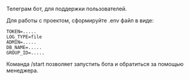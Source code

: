 Телеграм бот, для поддержки пользователей. 

Для работы с проектом, сформируйте .env файл в виде:

```bazaar
TOKEN=.....
LOG_TYPE=file
ADMIN=.....
DB_NAME=.....
GROUP_ID=.....
```

Команда /start позволяет запустить бота и обратиться за помощью менеджера.